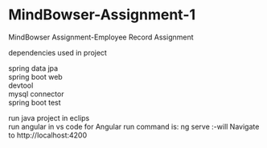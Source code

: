 # MindBowser-Assignment-1
MindBowser Assignment-Employee Record Assignment



					
dependencies used in project					
					
spring data jpa					
spring boot web					
devtool					
mysql connector					
spring boot test					
					
					
run java project in eclips					
run angular in vs code
for Angular run command is: ng serve   :-will Navigate to http://localhost:4200 
